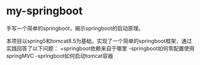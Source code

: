# my-springboot

手写一个简单的springboot，揭示springboot的启动原理。

本项目以spring5和tomcat8.5为基础，实现了一个简单的springboot框架，通过实践回答了以下问题：
+springboot依赖来自于哪里
-springboot如何零配置使用springMVC
-springboot如何启动tomcat容器
